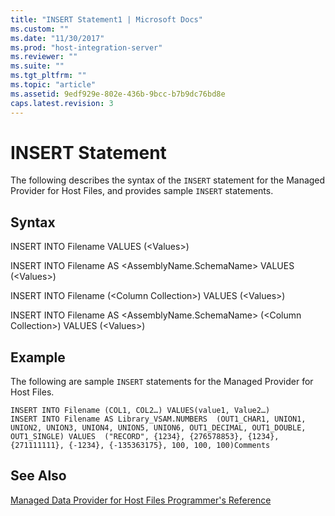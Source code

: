 ```yaml
---
title: "INSERT Statement1 | Microsoft Docs"
ms.custom: ""
ms.date: "11/30/2017"
ms.prod: "host-integration-server"
ms.reviewer: ""
ms.suite: ""
ms.tgt_pltfrm: ""
ms.topic: "article"
ms.assetid: 9edf929e-802e-436b-9bcc-b7b9dc76bd8e
caps.latest.revision: 3
---
```

# INSERT Statement
The following describes the syntax of the `INSERT` statement for the Managed Provider for Host Files, and provides sample `INSERT` statements.  
  
## Syntax  
 INSERT INTO Filename VALUES (\<Values>)  
  
 INSERT INTO Filename AS \<AssemblyName.SchemaName> VALUES (\<Values>)  
  
 INSERT INTO Filename (\<Column Collection>) VALUES (\<Values>)  
  
 INSERT INTO Filename AS \<AssemblyName.SchemaName> (\<Column Collection>) VALUES (\<Values>)  
  
## Example  
 The following are sample `INSERT` statements for the Managed Provider for Host Files.  
  
```  
INSERT INTO Filename (COL1, COL2…) VALUES(value1, Value2…)  
INSERT INTO Filename AS Library_VSAM.NUMBERS  (OUT1_CHAR1, UNION1, UNION2, UNION3, UNION4, UNION5, UNION6, OUT1_DECIMAL, OUT1_DOUBLE, OUT1_SINGLE) VALUES  ("RECORD", {1234}, {276578853}, {1234}, {271111111}, {-1234}, {-135363175}, 100, 100, 100)Comments  
```  
  
## See Also  
 [Managed Data Provider for Host Files Programmer's Reference](../HIS2010/managed-data-provider-for-host-files-programmer-s-reference.md)